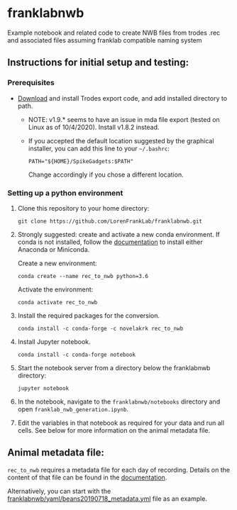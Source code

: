 # franklabnwb

Example notebook and related code to create NWB files from trodes .rec and associated files assuming franklab
compatible naming system

## Instructions for initial setup and testing: 

### Prerequisites

- [Download](https://bitbucket.org/mkarlsso/trodes/downloads/) and install Trodes export code, and add installed directory to path.

    - NOTE: v1.9.* seems to have an issue in mda file export (tested on Linux as of 10/4/2020). Install v1.8.2 instead.

    - If you accepted the default location suggested by the graphical installer, you can add this line to your `~/.bashrc`:
        
        ```
        PATH="${HOME}/SpikeGadgets:$PATH"
        ```
        
        Change accordingly if you chose a different location.



### Setting up a python environment

1. Clone this repository to your home directory:
    
    ```
    git clone https://github.com/LorenFrankLab/franklabnwb.git
    ```

2. Strongly suggested: create and activate a new conda environment.
    If conda is not installed, follow the [documentation](https://docs.anaconda.com/anaconda/install/) to install either Anaconda or Miniconda.

    Create a new environment:
    
    ```
    conda create --name rec_to_nwb python=3.6
    ```
    
    Activate the environment:
    
    ```
    conda activate rec_to_nwb
    ```

3. Install the required packages for the conversion.

    ```
    conda install -c conda-forge -c novelakrk rec_to_nwb
    ```

4.  Install Jupyter notebook.

    ```
    conda install -c conda-forge notebook
    ```
   
   <!---
   You can alternatively do
   `pip install jupyter notebook`,
   but it is recommended to use `conda install` as much as possible when using a conda environment.
   --->

5. Start the notebook server from a directory below the franklabnwb directory:

    ```
    jupyter notebook
    ```

6. In the notebook, navigate to the `franklabnwb/notebooks` directory and open
    `franklab_nwb_generation.ipynb`.

7. Edit the variables in that notebook as required for your data and run all cells. See below for more
information on the animal metadata file.


## Animal metadata file:

`rec_to_nwb` requires a metadata file for each day of recording. Details on the content of that file can
be found in the
[documentation](https://novelaneuro.github.io/rec_to_nwb-docs/README.html#how-to-use-it).

Alternatively, you can start with the [franklabnwb/yaml/beans20190718_metadata.yml](yaml/beans20190718_metadata.yml) file as an example.
